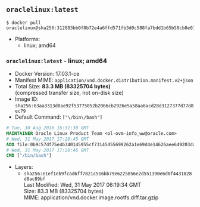 ## `oraclelinux:latest`

```console
$ docker pull oraclelinux@sha256:312883bb0f8b72e4a6ffd571fb3d0c588fa7bdd1b65b50cb8e0721b63ebd8097
```

-	Platforms:
	-	linux; amd64

### `oraclelinux:latest` - linux; amd64

-	Docker Version: 17.03.1-ce
-	Manifest MIME: `application/vnd.docker.distribution.manifest.v2+json`
-	Total Size: **83.3 MB (83325704 bytes)**  
	(compressed transfer size, not on-disk size)
-	Image ID: `sha256:63aa3313d8ae92f53775052b2066cb2926e5a58aa6acd28d3127377d77d8ec79`
-	Default Command: `["\/bin\/bash"]`

```dockerfile
# Tue, 30 Aug 2016 16:31:30 GMT
MAINTAINER Oracle Linux Product Team <ol-ovm-info_ww@oracle.com>
# Wed, 31 May 2017 17:28:45 GMT
ADD file:0b9c57df75e4b340145955cf73145d55699262a1e69d4e14626aee649203da4a in / 
# Wed, 31 May 2017 17:28:46 GMT
CMD ["/bin/bash"]
```

-	Layers:
	-	`sha256:e1ef1eb9fcad6ff7821c516bb79e6225856e2d551390e6d0f4431828d8ac89bf`  
		Last Modified: Wed, 31 May 2017 06:19:34 GMT  
		Size: 83.3 MB (83325704 bytes)  
		MIME: application/vnd.docker.image.rootfs.diff.tar.gzip

